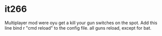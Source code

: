 it266
=====
Multiplayer mod were oyu get a kill your gun switches on the spot. 
Add this line bind r "cmd reload" to the config file. all guns reload, except for bat.
